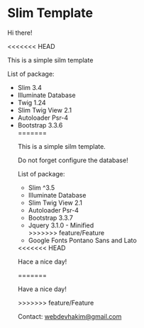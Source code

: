 # Slim Template

<p>Hi there!</p>
<<<<<<< HEAD
<p>This is a simple silm template</p>

<p>List of package:</p>
<ul>
    <li>Slim 3.4</li>
    <li>Illuminate Database</li>
    <li>Twig 1.24</li>
    <li>Slim Twig View 2.1</li>
    <li>Autoloader Psr-4</li>
    <li>Bootstrap 3.3.6</li>
=======
<p>This is a simple silm template.</p>
<p>Do not forget configure the database!</p>

<p>List of package:</p>
<ul>
    <li>Slim ^3.5</li>
    <li>Illuminate Database</li>
    <li>Slim Twig View 2.1</li>
    <li>Autoloader Psr-4</li>
    <li>Bootstrap 3.3.7</li>
    <li>Jquery 3.1.0 - Minified</li>
>>>>>>> feature/Feature
    <li>Google Fonts Pontano Sans and Lato</li>
</ul>

<footer>
<<<<<<< HEAD
    <p>Hace a nice day!</p>
=======
    <p>Have a nice day!</p>
>>>>>>> feature/Feature
    <p>Contact: <a href="mailto:webdevhakim@gmail.com:">webdevhakim@gmail.com</a></p>
</footer>